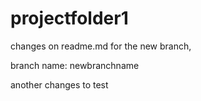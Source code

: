 # projectfolder1

changes on readme.md for the new branch,

branch name: newbranchname

another changes to test